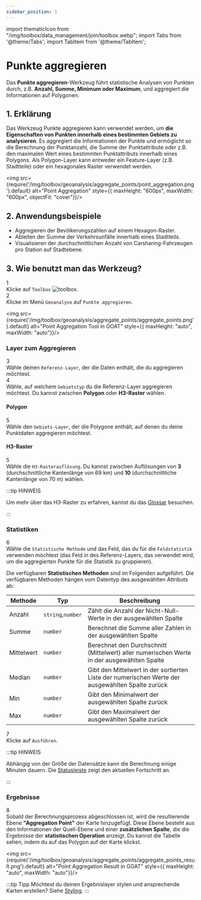 ```yaml
---
sidebar_position: 1
---
```

import thematicIcon from "/img/toolbox/data_management/join/toolbox.webp";
import Tabs from '@theme/Tabs';
import TabItem from '@theme/TabItem';

# Punkte aggregieren

Das **Punkte aggregieren**-Werkzeug führt statistische Analysen von Punkten durch, z.B. **Anzahl, Summe, Minimum oder Maximum**, und aggregiert die Informationen auf Polygonen.

## 1. Erklärung

Das Werkzeug Punkte aggregieren kann verwendet werden, um **die Eigenschaften von Punkten innerhalb eines bestimmten Gebiets zu analysieren**. Es aggregiert die Informationen der Punkte und ermöglicht so die Berechnung der Punktanzahl, die Summe der Punktattribute oder z.B. den maximalen Wert eines bestimmten Punktattributs innerhalb eines Polygons. Als Polygon-Layer kann entweder ein Feature-Layer (z.B. Stadtteile) oder ein hexagonales Raster verwendet werden.

<div style={{ display: 'flex', flexDirection: 'column', alignItems: 'center'}}>

  <img src={require('/img/toolbox/geoanalysis/aggregate_points/point_aggregation.png').default} alt="Point Aggregation" style={{ maxHeight: "600px", maxWidth: "600px", objectFit: "cover"}}/>

</div> 

## 2. Anwendungsbeispiele

- Aggregieren der Bevölkerungszahlen auf einem Hexagon-Raster.
- Ableiten der Summe der Verkehrsunfälle innerhalb eines Stadtteils.
- Visualisieren der durchschnittlichen Anzahl von Carsharing-Fahrzeugen pro Station auf Stadtebene.

## 3. Wie benutzt man das Werkzeug?

<div class="step">
  <div class="step-number">1</div>
  <div class="content">Klicke auf <code>Toolbox</code> <img src={thematicIcon} alt="toolbox" style={{width: "25px"}}/>. </div>
</div>

<div class="step">
  <div class="step-number">2</div>
  <div class="content">Klicke im Menü <code>Geoanalyse</code> auf <code>Punkte aggregieren</code>.</div>
</div>

<img src={require('/img/toolbox/geoanalysis/aggregate_points/aggregate_points.png').default} alt="Point Aggregation Tool in GOAT" style={{ maxHeight: "auto", maxWidth: "auto"}}/>

### Layer zum Aggregieren

<div class="step">
  <div class="step-number">3</div>
  <div class="content">Wähle deinen <code>Referenz-Layer</code>, der die Daten enthält, die du aggregieren möchtest.</div>
</div>

<div class="step">
  <div class="step-number">4</div>
  <div class="content">Wähle, auf welchem <code>Gebietstyp</code> du die Referenz-Layer aggregieren möchtest. Du kannst zwischen <b>Polygon</b> oder <b>H3-Raster</b> wählen.</div>
</div>

<Tabs>
  <TabItem value="Polygon" label="Polygon" default className="tabItemBox">

 #### Polygon

<div class="step">
  <div class="step-number">5</div>
  <div class="content">Wähle den <code>Gebiets-Layer</code>, der die Polygone enthält, auf denen du deine Punktdaten aggregieren möchtest.</div>
</div>

  </TabItem>
  <TabItem value="H3 Grid" label="H3-Raster" className="tabItemBox">

 #### H3-Raster

 <div class="step">
  <div class="step-number">5</div>
  <div class="content">Wähle die <code>H3-Rasterauflösung</code>. Du kannst zwischen Auflösungen von <b>3</b> (durchschnittliche Kantenlänge von 69 km) und <b>10</b> (durchschnittliche Kantenlänge von 70 m) wählen.</div>
</div>

:::tip HINWEIS

Um mehr über das H3-Raster zu erfahren, kannst du das [Glossar](../../further_reading/glossary#H3-grid) besuchen.

:::

  </TabItem>
</Tabs>

### Statistiken

<div class="step">
  <div class="step-number">6</div>
  <div class="content">Wähle die <code>Statistische Methode</code> und das Feld, das du für die <code>Feldstatistik</code> verwenden möchtest (das Feld in des Referenz-Layers, das verwendet wird, um die aggregierten Punkte für die Statistik zu gruppieren).</div>
</div>

Die verfügbaren **Statistischen Methoden** sind im Folgenden aufgeführt. Die verfügbaren Methoden hängen vom Datentyp des ausgewählten Attributs ab:

| Methode | Typ | Beschreibung |
| -------|------| ------------|
| Anzahl | `string`,`number`    | Zählt die Anzahl der Nicht-Null-Werte in der ausgewählten Spalte|
| Summe  | `number`   | Berechnet die Summe aller Zahlen in der ausgewählten Spalte|
| Mittelwert | `number`   | Berechnet den Durchschnitt (Mittelwert) aller numerischen Werte in der ausgewählten Spalte|
| Median | `number`   | Gibt den Mittelwert in der sortierten Liste der numerischen Werte der ausgewählten Spalte zurück|
| Min    | `number`   | Gibt den Minimalwert der ausgewählten Spalte zurück|
| Max    | `number`   | Gibt den Maximalwert der ausgewählten Spalte zurück|

<div class="step">
  <div class="step-number">7</div>
  <div class="content">Klicke auf <code>Ausführen</code>.</div>
</div>

:::tip HINWEIS

Abhängig von der Größe der Datensätze kann die Berechnung einige Minuten dauern. Die [Statusleiste](../../workspace/home#status-bar) zeigt den aktuellen Fortschritt an.

:::

### Ergebnisse

<div class="step">
  <div class="step-number">8</div>
  <div class="content">Sobald der Berechnungsprozess abgeschlossen ist, wird die resultierende Ebene <b>"Aggregation Point"</b> der Karte hinzugefügt. Diese Ebene besteht aus den Informationen der Quell-Ebene und einer <b>zusätzlichen Spalte</b>, die die Ergebnisse der <b>statistischen Operation</b> anzeigt. Du kannst die Tabelle sehen, indem du auf das Polygon auf der Karte klickst.</div>
</div>

<img src={require('/img/toolbox/geoanalysis/aggregate_points/aggregate_points_result.png').default} alt="Point Aggregation Result in GOAT" style={{ maxHeight: "auto", maxWidth: "auto"}}/>

:::tip Tipp
Möchtest du deinen Ergebnislayer stylen und ansprechende Karten erstellen? Siehe [Styling](../../map/layer_style/styling).
:::